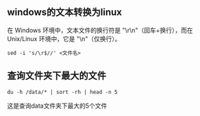 ## windows的文本转换为linux
在 Windows 环境中，文本文件的换行符是 "\r\n"（回车+换行），而在 Unix/Linux 环境中，它是 "\n"（仅换行）。
```
sed -i 's/\r$//' <文件名>
```
## 查询文件夹下最大的文件
```
du -h /data/* | sort -rh | head -n 5
```
这是查询data文件夹下最大的5个文件